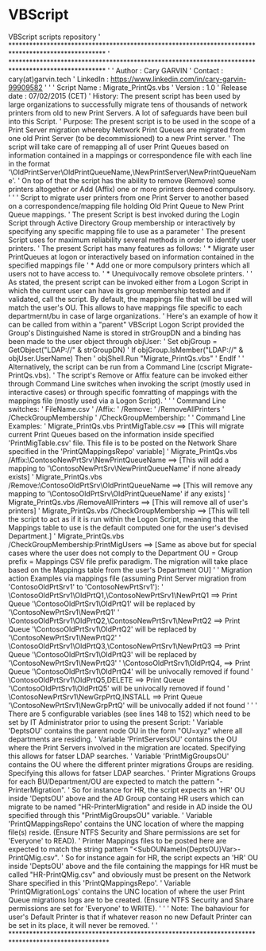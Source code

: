 # VBScript
VBScript scripts repository
' ***************************************************************************************************
' ***************************************************************************************************
'
'  Author   : Cary GARVIN
'  Contact  : cary(at)garvin.tech
'  LinkedIn : https://www.linkedin.com/in/cary-garvin-99909582
'
'
'  Script Name  : Migrate_PrintQs.vbs
'  Version      : 1.0
'  Release date : 07/02/2015 (CET)
'  History: The present script has been used by large organizations to successfully migrate tens of thousands of network printers from old to new Print Servers. A lot of safeguards have been buil into this Script.
'  Purpose: The present script is to be used in the scope of a Print Server migration whereby Network Print Queues are migrated from one old Print Server (to be decommissioned) to a new Print server.
'           The script will take care of remapping all of user Print Queues based on information contained in a mappings or correspondence file with each line in the format '\\OldPrintServer\OldPrintQueueName,\\NewPrintServer\NewPrintQueueName'.
'           On top of that the script has the ability to remove (Remove) some printers altogether or Add (Affix) one or more printers deemed compulsory.
'
'
'	Script to migrate user printers from one Print Server to another based on a correspondence/mapping file holding Old Print Queue to New Print Queue mappings.
'	The present Script is best invoked during the Login Script through Active Directory Group membership or interactively by specifying any specific mapping file to use as a parameter
'   The present Script uses for maximum reliability several methods in order to identify user printers.
'   The present Script has many features as follows:
'                  * Migrate user PrintQueues at logon or interactively based on information contained in the specified mappings file
'                  * Add one or more compulsory printers which all users not to have access to.
'                  * Unequivocally remove obsolete printers.
'
'   As stated, the present script can be invoked either from a Logon Script in which the current user can have its group membership tested and if validated, call the script. By default, the mappings file that will be used will match the user's OU. This allows to have mappings file specific to each departmernt/bu in case of large organizations.
'   Here's an example of how it can be called from within a "parent" VBScript Logon Script provided the Group's Distinguished Name is stored in strGroupDN and a binding has been made to the user object through objUser:
'                          Set objGroup = GetObject("LDAP://" & strGroupDN)
'                          If objGroup.IsMember("LDAP://" & objUser.UserName) Then
'                              objShell.Run "Migrate_PrintQs.vbs"
'                          EndIf 
'
'   Alternatively, the script can be run from a Command Line (cscript Migrate-PrintQs.vbs). 
'   The script's Remove or Affix feature can be invoked either through Command Line switches when invoking the script (mostly used in interactive cases) or through specific fomratting of mappings with the mappings file (mostly used via a Logon Script).
'
'
'   Command Line switches: 
'                           FileName.csv
'                           /Affix:
'                           /Remove:
'                           /RemoveAllPrinters
'                           /CheckGroupMembership
'                           /CheckGroupMembership:<CustomGroupName>
'
'   Command Line Examples:
'                           Migrate_PrintQs.vbs PrintMigTable.csv                                   ==>      [This will migrate current Print Queues based on the information inside specified 'PrintMigTable.csv' file. This file is to be posted on the Network Share specified in the 'PrintQMappingsRepo' variable]
'                           Migrate_PrintQs.vbs /Affix:\\ContosoNewPrtSrv\NewPrintQueueName			==>      [This will add a mapping to '\\ContosoNewPrtSrv\NewPrintQueueName' if none already exists]
'                           Migrate_PrintQs.vbs /Remove:\\ContosoOldPrtSrv\OldPrintQueueName		==>      [This will remove any mapping to '\\ContosoOldPrtSrv\OldPrintQueueName' if any exists]
'                           Migrate_PrintQs.vbs /RemoveAllPrinters                                  ==>      [This will remove all of user's printers]
'                           Migrate_PrintQs.vbs /CheckGroupMembership                               ==>      [This will tell the script to act as if it is run within the Logon Script, meaning that the Mappings table to use is the default computed one for the user's devised Department.]
'                           Migrate_PrintQs.vbs /CheckGroupMembership:PrintMigUsers                 ==>      [Same as above but for special cases where the user does not comply to the Department OU = Group prefix = Mappings CSV file prefix paradigm. The migration will take place based on the Mappings table from the user's Department OU]
'
'   Migration action Examples via mappings file (assuming Print Server migration from 'ContosoOldPrtSrv1' to 'ContosoNewPrtSrv1'):
'                           \\ContosoOldPrtSrv1\OldPrtQ1,\\ContosoNewPrtSrv1\NewPrtQ1               ==>      Print Queue '\\ContosoOldPrtSrv1\OldPrtQ1' will be replaced by '\\ContosoNewPrtSrv1\NewPrtQ1'
'                           \\ContosoOldPrtSrv1\OldPrtQ2,\\ContosoNewPrtSrv1\NewPrtQ2               ==>      Print Queue '\\ContosoOldPrtSrv1\OldPrtQ2' will be replaced by '\\ContosoNewPrtSrv1\NewPrtQ2'
'                           \\ContosoOldPrtSrv1\OldPrtQ3,\\ContosoNewPrtSrv1\NewPrtQ3               ==>      Print Queue '\\ContosoOldPrtSrv1\OldPrtQ3' will be replaced by '\\ContosoNewPrtSrv1\NewPrtQ3'
'                           \\ContosoOldPrtSrv1\OldPrtQ4,                                           ==>      Print Queue '\\ContosoOldPrtSrv1\OldPrtQ4' will be univocally removed if found
'                           \\ContosoOldPrtSrv1\OldPrtQ5,DELETE                                     ==>      Print Queue '\\ContosoOldPrtSrv1\OldPrtQ5' will be univocally removed if found
'                           \\ContosoNewPrtSrv1\NewGrpPrtQ,INSTALL                                  ==>      Print Queue '\\ContosoNewPrtSrv1\NewGrpPrtQ' will be univocally added if not found
'
'
'  There are 5 configurable variables (see lines 148 to 152) which need to be set by IT Administrator prior to using the present Script:
'  Variable 'DeptsOU' contains the parent node OU in the form "OU=xyz" where all departments are residing.
'  Variable 'PrintServersOU' contains the OU where the Print Servers involved in the migration are located. Specifying this allows for fatser LDAP searches.
'  Variable 'PrintMigGroupsOU' contains the OU where the different printer migrations Groups are residing. Specifying this allows for fatser LDAP searches.
'            Printer Migrations Groups for each BU/Department/OU are expected to match the pattern "<SubOUNameInDeptsOUVar>-PrinterMigration".
'            So for instance for HR, the script expects an 'HR' OU inside 'DeptsOU' above and the AD Group containg HR users which can migrate to be named "HR-PrinterMigration" and reside in AD inside the OU specified through this "PrintMigGroupsOU" variable.
'  Variable 'PrintQMappingsRepo' contains the UNC location of where the mapping file(s) reside. (Ensure NTFS Security and Share permissions are set for 'Everyone' to READ).
'            Printer Mappings files to be posted here are expected to match the string pattern "<SubOUNameIn{DeptsOU}Var>-PrintQMig.csv". 
'            So for instance again for HR, the script expects an 'HR' OU inside 'DeptsOU' above and the file containing the mappings for HR must be called "HR-PrintQMig.csv" and obviously must be present on the Network Share specified in this 'PrintQMappingsRepo'.
'  Variable 'PrintQMigrationLogs' contains the UNC location of where the user Print Queue migrations logs are to be created. (Ensure NTFS Security and Share permissions are set for 'Everyone' to WRITE).
'
'
'  Note: The bahaviour for user's Default Printer is that if whatever reason no new Default Printer can be set in its place, it will never be removed.
'
'  ****************************************************************************************************
